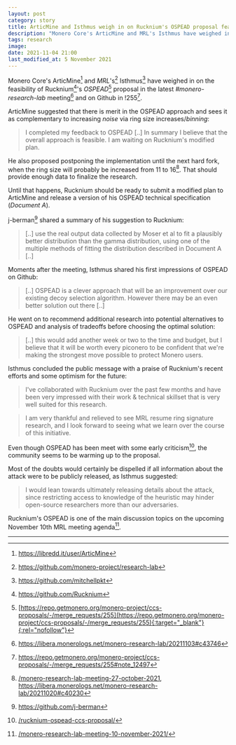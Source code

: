 ```yaml
---
layout: post
category: story
title: ArticMine and Isthmus weigh in on Rucknium's OSPEAD proposal feasibility
description: "Monero Core's ArticMine and MRL's Isthmus have weighed in on the feasibility of Rucknium's OSPEAD proposal in the latest #monero-research-lab meeting and on Github in !255."
tags: research
image: 
date: 2021-11-04 21:00
last_modified_at: 5 November 2021
---
```


Monero Core's ArticMine[^1] and *MRL*'s[^2] Isthmus[^3] have weighed in on the feasibility of Rucknium[^4]'s *OSPEAD*[^5] proposal in the latest *#monero-research-lab* meeting[^6] and on Github in !255[^7]. 

ArticMine suggested that there is merit in the OSPEAD approach and sees it as complementary to increasing *noise* via ring size increases/*binning*:

> I completed my feedback to OSPEAD [..] In summary I believe that the overall approach is feasible. I am waiting on Rucknium's modified plan. 

He also proposed postponing the implementation until the next hard fork, when the ring size will probably be increased from 11 to 16[^8]. That should provide enough data to finalize the research. 

Until that happens, Rucknium should be ready to submit a modified plan to ArticMine and release a version of his OSPEAD technical specification (*Document A*).

j-berman[^9] shared a summary of his suggestion to Rucknium:

> [..] use the real output data collected by Moser et al to fit a plausibly better distribution than the gamma distribution, using one of the multiple methods of fitting the distribution described in Document A [..]

Moments after the meeting, Isthmus shared his first impressions of OSPEAD on Github:

> [..] OSPEAD is a clever approach that will be an improvement over our existing decoy selection algorithm. However there may be an even better solution out there [..]

He went on to recommend additional research into potential alternatives to OSPEAD and analysis of tradeoffs before choosing the optimal solution:

> [..] this would add another week or two to the time and budget, but I believe that it will be worth every piconero to be confident that we're making the strongest move possible to protect Monero users.

Isthmus concluded the public message with a praise of Rucknium's recent efforts and some optimism for the future:

> I've collaborated with Rucknium over the past few months and have been very impressed with their work & technical skillset that is very well suited for this research.

> I am very thankful and relieved to see MRL resume ring signature research, and I look forward to seeing what we learn over the course of this initiative.

Even though OSPEAD has been meet with some early criticism[^10], the community seems to be warming up to the proposal. 

Most of the doubts would certainly be dispelled if all information about the attack were to be publicly released, as Isthmus suggested:

> I would lean towards ultimately releasing details about the attack, since restricting access to knowledge of the heuristic may hinder open-source researchers more than our adversaries.

Rucknium's OSPEAD is one of the main discussion topics on the upcoming November 10th MRL meeting agenda[^11].

---

[^1]: https://libredd.it/user/ArticMine
[^2]: https://github.com/monero-project/research-lab
[^3]: https://github.com/mitchellpkt
[^4]: https://github.com/Rucknium
[^5]: [https://repo.getmonero.org/monero-project/ccs-proposals/-/merge_requests/255](https://repo.getmonero.org/monero-project/ccs-proposals/-/merge_requests/255){:target="_blank"}{:rel="nofollow"}
[^6]: https://libera.monerologs.net/monero-research-lab/20211103#c43746
[^7]: https://repo.getmonero.org/monero-project/ccs-proposals/-/merge_requests/255#note_12497
[^8]: [/monero-research-lab-meeting-27-october-2021](/monero-research-lab-meeting-27-october-2021), https://libera.monerologs.net/monero-research-lab/20211020#c40230
[^9]: https://github.com/j-berman
[^10]: [/rucknium-ospead-ccs-proposal/](/rucknium-ospead-ccs-proposal/)
[^11]: [/monero-research-lab-meeting-10-november-2021/](/monero-research-lab-meeting-10-november-2021/)
